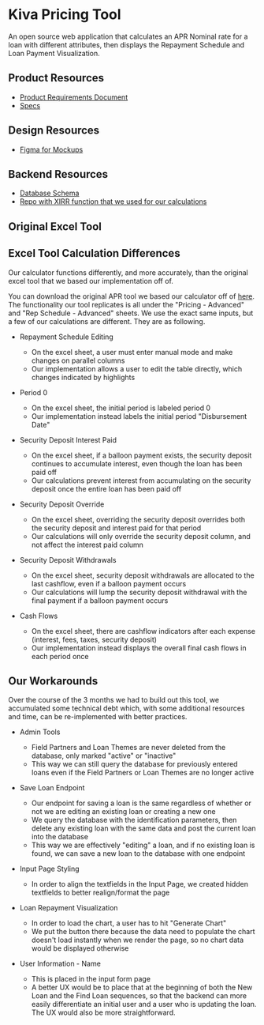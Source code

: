 # Kiva Pricing Tool
An open source web application that calculates an APR Nominal rate for a loan with different attributes, then displays the Repayment Schedule and Loan Payment Visualization.

## Product Resources
* [Product Requirements Document](https://docs.google.com/document/d/1Rw6Q8YMIpvYFXR3eStdTVT4iZXMpR7En3_yg677VgjE/edit?usp=sharing)
* [Specs](https://docs.google.com/document/d/1zMf_uEDGpe6eoqfaJvVP6mnb-Vbvo_sfcE4FaL2NWB8/edit?usp=sharing)

## Design Resources
* [Figma for Mockups](https://www.figma.com/file/0jmf44vrazZ8C2vkTCwnroMF/Kiva)

## Backend Resources
* [Database Schema](https://github.com/hack4impact-uiuc/kiva-pricing-tool/tree/master/docs/api_docs.md)
* [Repo with XIRR function that we used for our calculations](https://github.com/peliot/XIRR-and-XNPV)

## Original Excel Tool


## Excel Tool Calculation Differences
Our calculator functions differently, and more accurately, than the original excel tool that we based our implementation off of.

You can download the original APR tool we based our calculator off of [here](/docs/APR_Excel_Tool.xlsm). The functionality our tool replicates is all under the "Pricing - Advanced" and "Rep Schedule - Advanced" sheets. We use the exact same inputs, but a few of our calculations are different. They are as following. 

* Repayment Schedule Editing
    * On the excel sheet, a user must enter manual mode and make changes on parallel columns
    * Our implementation allows a user to edit the table directly, which changes indicated by highlights

* Period 0
    * On the excel sheet, the initial period is labeled period 0
    * Our implementation instead labels the initial period "Disbursement Date"

* Security Deposit Interest Paid
    * On the excel sheet, if a balloon payment exists, the security deposit continues to accumulate interest, even though the loan has been paid off
    * Our calculations prevent interest from accumulating on the security deposit once the entire loan has been paid off
   
* Security Deposit Override
    * On the excel sheet, overriding the security deposit overrides both the security deposit and interest paid for that period
    * Our calculations will only override the security deposit column, and not affect the interest paid column
   
* Security Deposit Withdrawals
    * On the excel sheet, security deposit withdrawals are allocated to the last cashflow, even if a balloon payment occurs
    * Our calculations will lump the security deposit withdrawal with the final payment if a balloon payment occurs
   
* Cash Flows
    * On the excel sheet, there are cashflow indicators after each expense (interest, fees, taxes, security deposit)
    * Our implementation instead displays the overall final cash flows in each period once

## Our Workarounds
Over the course of the 3 months we had to build out this tool, we accumulated some technical debt which, with some additional resources and time, can be re-implemented with better practices.

* Admin Tools
    * Field Partners and Loan Themes are never deleted from the database, only marked "active" or "inactive"
    * This way we can still query the database for previously entered loans even if the Field Partners or Loan Themes are no longer active

* Save Loan Endpoint
    * Our endpoint for saving a loan is the same regardless of whether or not we are editing an existing loan or creating a new one
    * We query the database with the identification parameters, then delete any existing loan with the same data and post the current loan into the database
    * This way we are effectively "editing" a loan, and if no existing loan is found, we can save a new loan to the database with one endpoint

* Input Page Styling
    * In order to align the textfields in the Input Page, we created hidden textfields to better realign/format the page
    
* Loan Repayment Visualization
    * In order to load the chart, a user has to hit "Generate Chart"
    * We put the button there because the data need to populate the chart doesn't load instantly when we render the page, so no chart data would be displayed otherwise
    
* User Information - Name
    * This is placed in the input form page
    * A better UX would be to place that at the beginning of both the New Loan and the Find Loan sequences, so that the backend can more easily differentiate an initial user and a user who is updating the loan. The UX would also be more straightforward.
